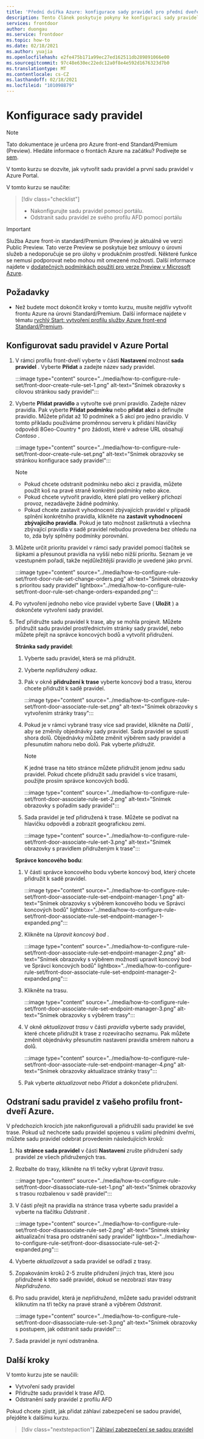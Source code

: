 ```yaml
---
title: 'Přední dvířka Azure: konfigurace sady pravidel pro přední dveře'
description: Tento článek poskytuje pokyny ke konfiguraci sady pravidel.
services: frontdoor
author: duongau
ms.service: frontdoor
ms.topic: how-to
ms.date: 02/18/2021
ms.author: yuajia
ms.openlocfilehash: e2fe475b171a99ec27ed162511db289891066e00
ms.sourcegitcommit: 97c48e630ec22edc12a0f8e4e592d1676323d7b0
ms.translationtype: MT
ms.contentlocale: cs-CZ
ms.lasthandoff: 02/18/2021
ms.locfileid: "101098879"
---
```

# <a name="configure-a-rule-set"></a>Konfigurace sady pravidel

> [!Note]
> Tato dokumentace je určena pro Azure front-end Standard/Premium (Preview). Hledáte informace o frontách Azure na začátku? Podívejte se [sem](../front-door-overview.md).

V tomto kurzu se dozvíte, jak vytvořit sadu pravidel a první sadu pravidel v Azure Portal. 

V tomto kurzu se naučíte:
> [!div class="checklist"]
> - Nakonfigurujte sadu pravidel pomocí portálu.
> - Odstranit sadu pravidel ze svého profilu AFD pomocí portálu

> [!IMPORTANT]
> Služba Azure front-in standard/Premium (Preview) je aktuálně ve verzi Public Preview.
> Tato verze Preview se poskytuje bez smlouvy o úrovni služeb a nedoporučuje se pro úlohy v produkčním prostředí. Některé funkce se nemusí podporovat nebo mohou mít omezené možnosti.
> Další informace najdete v [dodatečných podmínkách použití pro verze Preview v Microsoft Azure](https://azure.microsoft.com/support/legal/preview-supplemental-terms/).

## <a name="prerequisites"></a>Požadavky

* Než budete moct dokončit kroky v tomto kurzu, musíte nejdřív vytvořit frontu Azure na úrovni Standard/Premium. Další informace najdete v tématu [rychlý Start: vytvoření profilu služby Azure front-end Standard/Premium](create-front-door-portal.md).

## <a name="configure-rule-set-in-azure-portal"></a>Konfigurovat sadu pravidel v Azure Portal

1. V rámci profilu front-dveří vyberte v části **Nastavení** možnost **sada pravidel** . Vyberte **Přidat** a zadejte název sady pravidel.

   :::image type="content" source="../media/how-to-configure-rule-set/front-door-create-rule-set-1.png" alt-text="Snímek obrazovky s cílovou stránkou sady pravidel":::
    
1. Vyberte **Přidat pravidlo** a vytvořte své první pravidlo. Zadejte název pravidla. Pak vyberte **Přidat podmínku** nebo **přidat akci** a definujte pravidlo. Můžete přidat až 10 podmínek a 5 akcí pro jedno pravidlo. V tomto příkladu používáme proměnnou serveru k přidání hlavičky odpovědi 8Geo-Country * pro žádosti, které v adrese URL obsahují *Contoso* .

   :::image type="content" source="../media/how-to-configure-rule-set/front-door-create-rule-set.png" alt-text="Snímek obrazovky se stránkou konfigurace sady pravidel":::
    
    > [!NOTE]
    > * Pokud chcete odstranit podmínku nebo akci z pravidla, můžete použít koš na pravé straně konkrétní podmínky nebo akce.
    > * Pokud chcete vytvořit pravidlo, které platí pro veškerý příchozí provoz, nezadávejte žádné podmínky.
    > * Pokud chcete zastavit vyhodnocení zbývajících pravidel v případě splnění konkrétního pravidla, klikněte na **zastavit vyhodnocení zbývajícího pravidla**. Pokud je tato možnost zaškrtnutá a všechna zbývající pravidla v sadě pravidel nebudou provedena bez ohledu na to, zda byly splněny podmínky porovnání.  

1. Můžete určit prioritu pravidel v rámci sady pravidel pomocí tlačítek se šipkami a přesunout pravidla na vyšší nebo nižší prioritu. Seznam je ve vzestupném pořadí, takže nejdůležitější pravidlo je uvedené jako první.

   :::image type="content" source="../media/how-to-configure-rule-set/front-door-rule-set-change-orders.png" alt-text="Snímek obrazovky s prioritou sady pravidel" lightbox="../media/how-to-configure-rule-set/front-door-rule-set-change-orders-expanded.png":::

1. Po vytvoření jednoho nebo více pravidel vyberte Save ( **Uložit** ) a dokončete vytvoření sady pravidel.

1. Teď přidružte sadu pravidel k trase, aby se mohla projevit. Můžete přidružit sadu pravidel prostřednictvím stránky sady pravidel, nebo můžete přejít na správce koncových bodů a vytvořit přidružení.
 
    **Stránka sady pravidel**: 
    
    1. Vyberte sadu pravidel, která se má přidružit.
    
    1. Vyberte *nepřidružený* odkaz.
     

    1. Pak v okně **přidružení k trase** vyberte koncový bod a trasu, kterou chcete přidružit k sadě pravidel. 
    
        :::image type="content" source="../media/how-to-configure-rule-set/front-door-associate-rule-set.png" alt-text="Snímek obrazovky s vytvořením stránky trasy":::    
        
    1. Pokud je v rámci vybrané trasy více sad pravidel, klikněte na *Další* , aby se změnily objednávky sady pravidel. Sada pravidel se spustí shora dolů. Objednávky můžete změnit výběrem sady pravidel a přesunutím nahoru nebo dolů. Pak vyberte *přidružit*.
    
        > [!Note]
        > K jedné trase na této stránce můžete přidružit jenom jednu sadu pravidel. Pokud chcete přidružit sadu pravidel s více trasami, použijte prosím správce koncových bodů.
    
        :::image type="content" source="../media/how-to-configure-rule-set/front-door-associate-rule-set-2.png" alt-text="Snímek obrazovky s pořadím sady pravidel":::
    
    1. Sada pravidel je teď přidružená k trase. Můžete se podívat na hlavičku odpovědi a zobrazit geografickou zemi.
    
        :::image type="content" source="../media/how-to-configure-rule-set/front-door-associate-rule-set-3.png" alt-text="Snímek obrazovky s pravidlem přidruženým k trase":::

   **Správce koncového bodu**: 
    
    1. V části správce koncového bodu vyberte koncový bod, který chcete přidružit k sadě pravidel.
    
        :::image type="content" source="../media/how-to-configure-rule-set/front-door-associate-rule-set-endpoint-manager-1.png" alt-text="Snímek obrazovky s výběrem koncového bodu ve Správci koncových bodů" lightbox="../media/how-to-configure-rule-set/front-door-associate-rule-set-endpoint-manager-1-expanded.png":::

    1. Klikněte na *Upravit koncový bod* .  
    
        :::image type="content" source="../media/how-to-configure-rule-set/front-door-associate-rule-set-endpoint-manager-2.png" alt-text="Snímek obrazovky s výběrem možnosti upravit koncový bod ve Správci koncových bodů" lightbox="../media/how-to-configure-rule-set/front-door-associate-rule-set-endpoint-manager-2-expanded.png":::

    1. Klikněte na trasu. 
    
         :::image type="content" source="../media/how-to-configure-rule-set/front-door-associate-rule-set-endpoint-manager-3.png" alt-text="Snímek obrazovky s výběrem trasy":::
    
    1. V okně *aktualizovat trasu* v části *pravidla* vyberte sady pravidel, které chcete přidružit k trase z rozevíracího seznamu. Pak můžete změnit objednávky přesunutím nastavení pravidla směrem nahoru a dolů. 
    
        :::image type="content" source="../media/how-to-configure-rule-set/front-door-associate-rule-set-endpoint-manager-4.png" alt-text="Snímek obrazovky aktualizace stránky trasy":::
    
    1. Pak vyberte *aktualizovat* nebo *Přidat* a dokončete přidružení.

## <a name="delete-a-rule-set-from-your-azure-front-door-profile"></a>Odstraní sadu pravidel z vašeho profilu front-dveří Azure.

V předchozích krocích jste nakonfigurovali a přidružili sadu pravidel ke své trase. Pokud už nechcete sadu pravidel spojenou s vašimi předními dveřmi, můžete sadu pravidel odebrat provedením následujících kroků:

1. Na **stránce sada pravidel** v části **Nastavení** zrušte přidružení sady pravidel ze všech přidružených tras.

1. Rozbalte do trasy, klikněte na tři tečky vybrat *Upravit trasu*.

   :::image type="content" source="../media/how-to-configure-rule-set/front-door-disassociate-rule-set-1.png" alt-text="Snímek obrazovky s trasou rozbalenou v sadě pravidel":::

1. V části přejít na pravidla na stránce trasa vyberte sadu pravidel a vyberte na tlačítku *Odstranit* . 

   :::image type="content" source="../media/how-to-configure-rule-set/front-door-disassociate-rule-set-2.png" alt-text="Snímek stránky aktualizační trasa pro odstranění sady pravidel" lightbox="../media/how-to-configure-rule-set/front-door-disassociate-rule-set-2-expanded.png":::

1. Vyberte *aktualizovat* a sada pravidel se odřadí z trasy.

1. Zopakováním kroků 2-5 zrušte přidružení jiných tras, které jsou přidružené k této sadě pravidel, dokud se nezobrazí stav trasy *Nepřidruženo*.

1. Pro sadu pravidel, která je *nepřidružená*, můžete sadu pravidel odstranit kliknutím na tři tečky na pravé straně a výběrem *Odstranit*. 

   :::image type="content" source="../media/how-to-configure-rule-set/front-door-disassociate-rule-set-3.png" alt-text="Snímek obrazovky s postupem, jak odstranit sadu pravidel":::

1. Sada pravidel je nyní odstraněna.

## <a name="next-steps"></a>Další kroky

V tomto kurzu jste se naučili:

* Vytvoření sady pravidel
* Přidružte sadu pravidel k trase AFD.
* Odstranění sady pravidel z profilu AFD

Pokud chcete zjistit, jak přidat záhlaví zabezpečení se sadou pravidel, přejděte k dalšímu kurzu.

> [!div class="nextstepaction"]
> [Záhlaví zabezpečení se sadou pravidel]()
